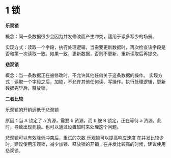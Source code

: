 

# 1 锁

**乐观锁**

概念：同一条数据很少会因为并发修改而产生冲突，适用于读多写少的场景。

实现方式：读取一个字段，执行处理逻辑，当需要更新数据时，再次检查该字段是否和第一次读取一致。如果一致，更新数据，否则不更新，重新读取后再提交。

**悲观锁**

概念：当一条数据正在被修改时，不允许其他任何关于这条数据的操作。
实现方式：读取一个字段之后，加锁，不允许其他任何读、写操作。执行处理逻辑，更新数据完毕后，释放锁。

**二者比较**

乐观锁的开销远低于悲观锁

原因：当 A 锁定了 a 资源，需要 b 资源。而 b 被 B 锁定，正在等待 a 资源。此时，导致出现死锁。也可以通过设置超时来处理这个问题。

悲观锁可以有效降低冲突后，重试的次数
乐观锁可以提高响应速度
在并发比较少时，建议使用乐观锁，减少加锁、释放锁的开销，在并发比较高的时候，建议使用悲观锁。



